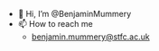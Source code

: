 - 👋 Hi, I’m @BenjaminMummery
- 📫 How to reach me
  - benjamin.mummery@stfc.ac.uk

<!---
BenjaminMummery/BenjaminMummery is a ✨ special ✨ repository because its `README.md` (this file) appears on your GitHub profile.
You can click the Preview link to take a look at your changes.
--->
